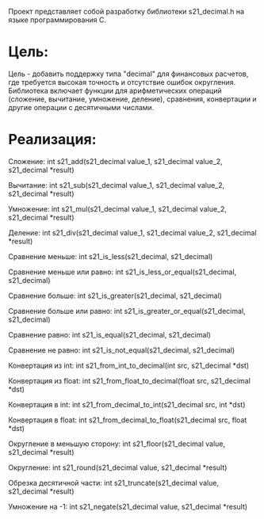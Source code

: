 
Проект представляет собой разработку библиотеки s21_decimal.h на языке программирования C.

# Цель:

Цель - добавить поддержку типа "decimal" для финансовых расчетов, где требуется высокая точность и отсутствие ошибок округления. Библиотека включает функции для арифметических операций (сложение, вычитание, умножение, деление), сравнения, конвертации и другие операции с десятичными числами.

# Реализация:

Сложение: int s21_add(s21_decimal value_1, s21_decimal value_2, s21_decimal *result)

Вычитание: int s21_sub(s21_decimal value_1, s21_decimal value_2, s21_decimal *result)

Умножение: int s21_mul(s21_decimal value_1, s21_decimal value_2, s21_decimal *result)

Деление: int s21_div(s21_decimal value_1, s21_decimal value_2, s21_decimal *result)

Сравнение меньше: int s21_is_less(s21_decimal, s21_decimal)

Сравнение меньше или равно: int s21_is_less_or_equal(s21_decimal, s21_decimal)

Сравнение больше: int s21_is_greater(s21_decimal, s21_decimal)

Сравнение больше или равно: int s21_is_greater_or_equal(s21_decimal, s21_decimal)

Сравнение равно: int s21_is_equal(s21_decimal, s21_decimal)

Сравнение не равно: int s21_is_not_equal(s21_decimal, s21_decimal)

Конвертация из int: int s21_from_int_to_decimal(int src, s21_decimal *dst)

Конвертация из float: int s21_from_float_to_decimal(float src, s21_decimal *dst)

Конвертация в int: int s21_from_decimal_to_int(s21_decimal src, int *dst)

Конвертация в float: int s21_from_decimal_to_float(s21_decimal src, float *dst)

Округление в меньшую сторону: int s21_floor(s21_decimal value, s21_decimal *result)

Округление: int s21_round(s21_decimal value, s21_decimal *result)

Обрезка десятичной части: int s21_truncate(s21_decimal value, s21_decimal *result)

Умножение на -1: int s21_negate(s21_decimal value, s21_decimal *result)
